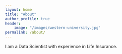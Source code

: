 ```yaml
---
layout: home
title: "About"
author_profile: true
header:
    image: "/images/western-university.jpg"
permalink: /about/
---
```


I am a Data Scientist with experience in Life Insurance.